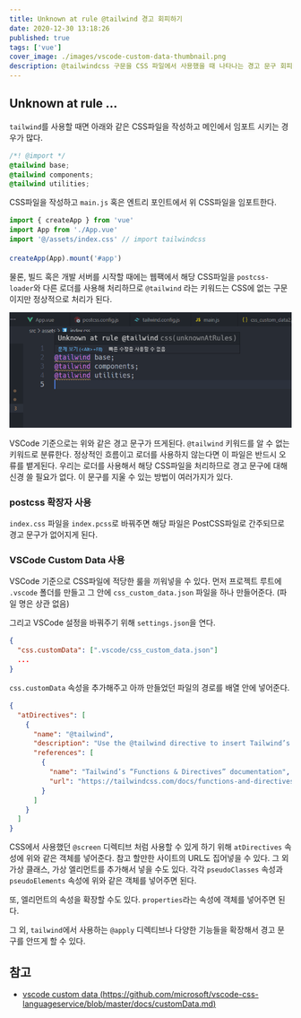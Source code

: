 ```yaml
---
title: Unknown at rule @tailwind 경고 회피하기
date: 2020-12-30 13:18:26
published: true
tags: ['vue']
cover_image: ./images/vscode-custom-data-thumbnail.png
description: @tailwindcss 구문을 CSS 파일에서 사용했을 때 나타나는 경고 문구 회피하기
---
```


## Unknown at rule ...

`tailwind`를 사용할 때면 아래와 같은 CSS파일을 작성하고 메인에서 임포트 시키는 경우가 많다.

```css
/*! @import */
@tailwind base;
@tailwind components;
@tailwind utilities;
```

CSS파일을 작성하고 `main.js` 혹은 엔트리 포인트에서 위 CSS파일을 임포트한다.

```js
import { createApp } from 'vue'
import App from './App.vue'
import '@/assets/index.css' // import tailwindcss

createApp(App).mount('#app')
```

물론, 빌드 혹은 개발 서버를 시작할 때에는 웹팩에서 해당 CSS파일을 `postcss-loader`와 다른 로더를 사용해 처리하므로 `@tailwind` 라는 키워드는 CSS에 없는 구문이지만 정상적으로 처리가 된다.

![vscode warning for unknown rule](./images/vscode-custom-data-thumbnail.png)

VSCode 기준으로는 위와 같은 경고 문구가 뜨게된다. `@tailwind` 키워드를 알 수 없는 키워드로 분류한다. 정상적인 흐름이고 로더를 사용하지 않는다면 이 파일은 반드시 오류를 뱉게된다. 우리는 로더를 사용해서 해당 CSS파일을 처리하므로 경고 문구에 대해 신경 쓸 필요가 없다. 이 문구를 지울 수 있는 방법이 여러가지가 있다.

### postcss 확장자 사용

`index.css` 파일을 `index.pcss`로 바꿔주면 해당 파일은 PostCSS파일로 간주되므로 경고 문구가 없어지게 된다.

### VSCode Custom Data 사용

VSCode 기준으로 CSS파일에 적당한 룰을 끼워넣을 수 있다. 먼저 프로젝트 루트에 `.vscode` 폴더를 만들고 그 안에 `css_custom_data.json` 파일을 하나 만들어준다. (파일 명은 상관 없음)

그리고 VSCode 설정을 바꿔주기 위해 `settings.json`을 연다.

```json
{
  "css.customData": [".vscode/css_custom_data.json"]
  ...
}
```

`css.customData` 속성을 추가해주고 아까 만들었던 파일의 경로를 배열 안에 넣어준다.

```json
{
  "atDirectives": [
    {
      "name": "@tailwind",
      "description": "Use the @tailwind directive to insert Tailwind’s `base`, `components`, `utilities`, and `screens` styles into your CSS.",
      "references": [
        {
          "name": "Tailwind’s “Functions & Directives” documentation",
          "url": "https://tailwindcss.com/docs/functions-and-directives/#tailwind"
        }
      ]
    }
  ]
}
```

CSS에서 사용했던 `@screen` 디렉티브 처럼 사용할 수 있게 하기 위해 `atDirectives` 속성에 위와 같은 객체를 넣어준다. 참고 할만한 사이트의 URL도 집어넣을 수 있다. 그 외 가상 클래스, 가상 엘리먼트를 추가해서 넣을 수도 있다. 각각 `pseudoClasses` 속성과 `pseudoElements` 속성에 위와 같은 객체를 넣어주면 된다.

또, 엘리먼트의 속성을 확장할 수도 있다. `properties`라는 속성에 객체를 넣어주면 된다.

그 외, `tailwind`에서 사용하는 `@apply` 디렉티브나 다양한 기능들을 확장해서 경고 문구를 안뜨게 할 수 있다.

## 참고

- [vscode custom data (https://github.com/microsoft/vscode-css-languageservice/blob/master/docs/customData.md)](https://github.com/microsoft/vscode-css-languageservice/blob/master/docs/customData.md)
